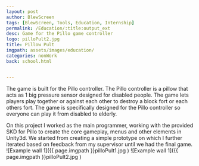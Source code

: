 ```yaml
---
layout: post
author: BlewScreen
tags: [BlewScreen, Tools, Education, Internship]
permalink: /Education/:title:output_ext
desc: Game for the Pillo game controller
logo: pilloPult2.jpg
title: Pillow Pult
imgpath: assets/images/education/
categories: nonWork
back: school.html


---
```

The game is built for the Pillo controller.  The Pillo controller is a pillow that acts as 1 big pressure sensor designed for disabled people. The game lets players play together or against each other to destroy a block fort or each others fort. The game is specifically designed for the Pillo controller so everyone can play it from disabled to elderly.  
  
On this project I worked as the main programmer, working with the provided SKD for Pillo to create the core gameplay, menus and other elements in Unity3d. We started from creating a simple prototype on which I further iterated based on feedback from my supervisor until we had the final game.
![Example wall 1]({{ page.imgpath }}pilloPult1.jpg )
![Example wall 1]({{ page.imgpath }}pilloPult2.jpg )
